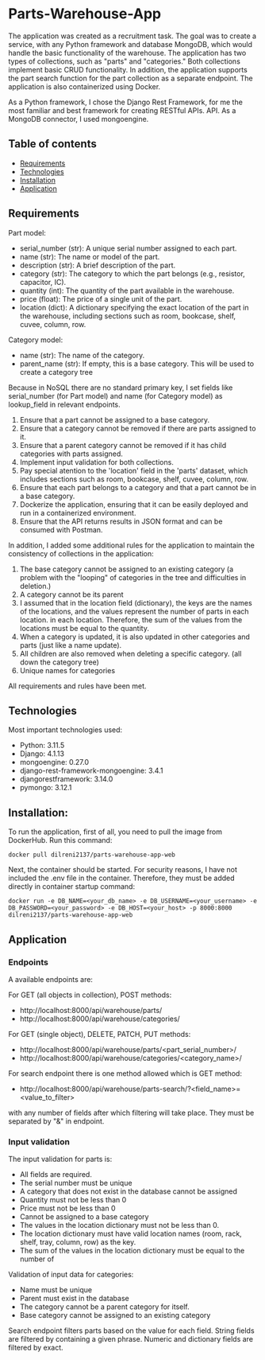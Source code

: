 # Parts-Warehouse-App
 
The application was created as a recruitment task. The goal was to create a service, with any Python framework and database 
MongoDB, which would handle the basic functionality of the warehouse.
The application has two types of collections, such as "parts" and "categories." Both collections implement 
basic CRUD functionality. In addition, the application supports the part search function for the part collection as a separate endpoint. 
The application is also containerized using Docker.

As a Python framework, I chose the Django Rest Framework, for me the most familiar and best framework for creating RESTful APIs.
API. As a MongoDB connector, I used mongoengine.

## Table of contents
* [Requirements](#requirements)
* [Technologies](#technologies)
* [Installation](#installation)
* [Application](#application)

## Requirements
Part model:
- serial_number (str): A unique serial number assigned to each part. 
- name (str): The name or model of the part. 
- description (str): A brief description of the part.
- category (str): The category to which the part belongs (e.g., resistor, capacitor, IC). 
- quantity (int): The quantity of the part available in the warehouse.
- price (float): The price of a single unit of the part. 
- location (dict): A dictionary specifying the exact location of the part in the warehouse, including 
sections such as room, bookcase, shelf, cuvee, column, row.

Category model:
- name (str): The name of the category. 
- parent_name (str): If empty, this is a base category. This will be used to create a category tree

Because in NoSQL there are no standard primary key, I set fields like serial_number (for Part model) and
name (for Category model) as lookup_field in relevant endpoints.


1. Ensure that a part cannot be assigned to a base category. 
2. Ensure that a category cannot be removed if there are parts assigned to it. 
3. Ensure that a parent category cannot be removed if it has child categories with parts assigned. 
4. Implement input validation for both collections. 
5. Pay special atention to the 'location' field in the 'parts' dataset, which includes sections such as 
room, bookcase, shelf, cuvee, column, row.
6. Ensure that each part belongs to a category and that a part cannot be in a base category. 
7. Dockerize the application, ensuring that it can be easily deployed and run in a containerized 
environment. 
8. Ensure that the API returns results in JSON format and can be consumed with Postman. 

In addition, I added some additional rules for the application to maintain the consistency of collections in the application:

1. The base category cannot be assigned to an existing category (a problem with the "looping" of categories in the 
tree and difficulties in deletion.)
2. A category cannot be its parent
3. I assumed that in the location field (dictionary), the keys are the names of the locations, and the values represent the number of parts in each location. 
in each location. Therefore, the sum of the values from the locations must be equal to the quantity.
4. When a category is updated, it is also updated in other categories and parts (just like a name update).
5. All children are also removed when deleting a specific category. (all down the category tree)
6. Unique names for categories

All requirements and rules have been met.


## Technologies
Most important technologies used:
- Python: 3.11.5
- Django: 4.1.13
- mongoengine: 0.27.0
- django-rest-framework-mongoengine: 3.4.1
- djangorestframework: 3.14.0
- pymongo: 3.12.1


## Installation:
To run the application, first of all, you need to pull the image from DockerHub. Run this command:
```
docker pull dilreni2137/parts-warehouse-app-web
```

Next, the container should be started. For security reasons, I have not included the .env file in the container. 
Therefore, they must be added directly in container startup command:
```
docker run -e DB_NAME=<your_db_name> -e DB_USERNAME=<your_username> -e DB_PASSWORD=<your_password> -e DB_HOST=<your_host> -p 8000:8000  dilreni2137/parts-warehouse-app-web
```

## Application
### Endpoints
A available endpoints are:

For GET (all objects in collection), POST methods:
* http[]()://localhost:8000/api/warehouse/parts/
* http[]()://localhost:8000/api/warehouse/categories/

For GET (single object), DELETE, PATCH, PUT methods:
* http[]()://localhost:8000/api/warehouse/parts/<part_serial_number>/
* http[]()://localhost:8000/api/warehouse/categories/<category_name>/

For search endpoint there is one method allowed which is GET method:
* http[]()://localhost:8000/api/warehouse/parts-search/?<field_name>=<value_to_filter>

with any number of fields after which filtering will take place. They must be separated by "&" in endpoint.

### Input validation

The input validation for parts is:
- All fields are required. 
- The serial number must be unique
- A category that does not exist in the database cannot be assigned
- Quantity must not be less than 0
- Price must not be less than 0
- Cannot be assigned to a base category
- The values in the location dictionary must not be less than 0.
- The location dictionary must have valid location names (room, rack, shelf, tray, column, row) as the key.
- The sum of the values in the location dictionary must be equal to the number of

Validation of input data for categories:
- Name must be unique
- Parent must exist in the database
- The category cannot be a parent category for itself.
- Base category cannot be assigned to an existing category

Search endpoint filters parts based on the value for each field. String fields are filtered by containing a given phrase.
Numeric and dictionary fields are filtered by exact.

